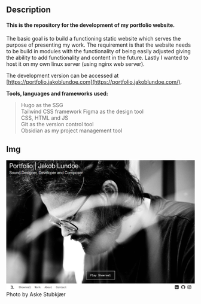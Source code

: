 ## Description
#### This is the repository for the development of my portfolio website.

The basic goal is to build a functioning static website which serves the purpose of presenting my work. The requirement is that the website needs to be build in modules with the functionality of being easily adjusted giving the ability to add functionality and content in the future. Lastly I wanted to host it on my own linux server (using nginx web server).

The development version can be accessed at [https://portfolio.jakoblundoe.com](https://portfolio.jakoblundoe.com/).

**Tools, languages and frameworks used:** <br>
> Hugo as the SSG<br>
> Tailwind CSS framework
> Figma as the design tool<br>
> CSS, HTML and JS<br>
> Git as the version control tool<br>
> Obsidian as my project management tool

## Img

![landing_page_img](portfolio_landingpage_img.png)
Photo by Aske Stubkjær